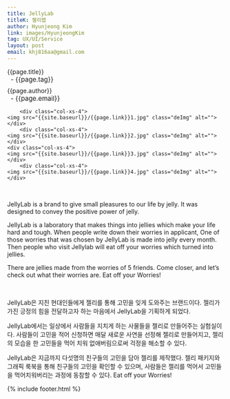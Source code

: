 ```yaml
---
title: JellyLab
titleK: 젤리랩
author: Hyunjeong Kim
link: images/HyunjeongKim
tag: UX/UI/Service
layout: post
email: khj816aa@gmail.com
---	
```


<div class="container">

<div class="deDep">
{{page.title}}<br>
<p style="font-size:15px; margin:0px; padding:0px 0px 0px 8px; margin:0px 0px 8px 0px;">- {{page.tag}}</p>
{{page.author}}<br>
<p style="font-size:15px; margin:0px; padding:0px 0px 0px 8px;">- {{page.email}}</p>
</div>


<div class="row" class="imgcolor">
	
		<div class="col-xs-4">
	<img src="{{site.baseurl}}/{{page.link}}1.jpg" class="deImg" alt=""></div>
		<div class="col-xs-4">
	<img src="{{site.baseurl}}/{{page.link}}2.jpg" class="deImg" alt=""></div>
	<div class="col-xs-4">
	<img src="{{site.baseurl}}/{{page.link}}3.jpg" class="deImg" alt=""></div>
		<div class="col-xs-4">
	<img src="{{site.baseurl}}/{{page.link}}4.jpg" class="deImg" alt=""></div>
	
</div>
<br>

<div class="det lato">


JellyLab is a brand to give small pleasures to our life by jelly. It was designed to convey the positive power of jelly.

JellyLab is a laboratory that makes things into jellies which make your life hard and tough. When people write down their worries in applicant, One of those worries that was chosen by JellyLab is made into jelly every month. Then people who visit Jellylab will eat off your worries which turned into jellies.

There are jellies made from the worries of 5 friends. Come closer, and let’s check out what their worries are. Eat off your Worries!



</div>

<br>

<div class="noto">

JellyLab은 지친 현대인들에게 젤리를 통해 고민을 잊게 도와주는 브랜드이다. 젤리가 가진 긍정의 힘을 전달하고자 하는 마음에서 JellyLab을 기획하게 되었다. 

JellyLab에서는 일상에서 사람들을 지치게 하는 사물들을 젤리로 만들어주는 실험실이다. 사람들이 고민을 적어 신청하면 매달 새로운 사연을 선정해 젤리로 만들어지고, 젤리의 모습을 한 고민들을 먹어 치워 없애버림으로써 걱정을 해소할 수 있다.

JellyLab은 지금까지 다섯명의 친구들의 고민을 담아 젤리를 제작했다. 젤리 패키지와 그래픽 룩북을 통해 친구들의 고민을 확인할 수 있으며, 사람들은 젤리를 먹어서 고민들을 먹어치워버리는 과정에 동참할 수 있다. Eat off your Worries!


</div>
{% include footer.html %} 